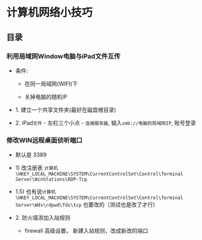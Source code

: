 # 计算机网络小技巧

## 目录

### 利用局域网Window电脑与iPad文件互传

*   条件:

    *   在同一局域网(WIFI)下

    *   关掉电脑的随机IP

*   1\. 建立一个共享文件夹(最好在磁盘根目录)

*   2\. iPad`文件` - 左栏三个小点 - `连接服务器`, 输入`smb://电脑的局域网IP`, 账号登录

### 修改WIN远程桌面侦听端口

*   默认是 3389

*   1\) 改注册表 `计算机\HKEY_LOCAL_MACHINE\SYSTEM\CurrentControlSet\Control\Terminal Server\WinStations\RDP-Tcp`

*   1.5) 也有说`计算机\HKEY_LOCAL_MACHINE\SYSTEM\CurrentControlSet\Control\Terminal Server\Wds\rdpwd\Tds\tcp` 也要改的（测试也是改了才行）

*   2\. 防火墙添加入站规则

    *   firewall 高级设置， 新建入站规则，改成新改的端口
